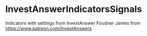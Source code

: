 # InvestAnswerIndicatorsSignals
Indicators with settings from InvestAnswer Foudner James from https://www.patreon.com/InvestAnswers
